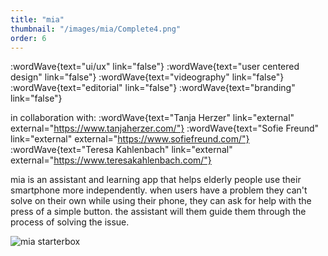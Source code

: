 ```yaml
---
title: "mia"
thumbnail: "/images/mia/Complete4.png"
order: 6
---
```


:wordWave{text="ui/ux" link="false"}
:wordWave{text="user centered design" link="false"}
:wordWave{text="videography" link="false"}
:wordWave{text="editorial" link="false"}
:wordWave{text="branding" link="false"}

in collaboration with:
:wordWave{text="Tanja Herzer" link="external" external="https://www.tanjaherzer.com/"}
:wordWave{text="Sofie Freund" link="external" external="https://www.sofiefreund.com/"}
:wordWave{text="Teresa Kahlenbach" link="external" external="https://www.teresakahlenbach.com/"}

mia is an assistant and learning app that helps elderly people use their smartphone more independently. when users have a problem they can't solve on their own while using their phone, they can ask for help with the press of a simple button. the assistant will them guide them through the process of solving the issue.

![mia starterbox](/images/mia/Complete5.png)